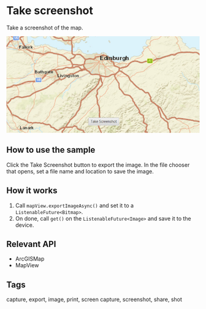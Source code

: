# Take screenshot

Take a screenshot of the map.

![Image of take screenshot](TakeScreenshot.png)

## How to use the sample

Click the Take Screenshot button to export the image. In the file chooser that opens, set a file name and location to save the image.

## How it works

1. Call `mapView.exportImageAsync()` and set it to a `ListenableFuture<Bitmap>`.
2. On done, call `get()` on the `ListenableFuture<Image>` and save it to the device.

## Relevant API

* ArcGISMap
* MapView

## Tags

capture, export, image, print, screen capture, screenshot, share, shot
